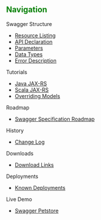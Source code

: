 ## <font color="green">Navigation</font>
Swagger Structure
* [Resource Listing](https://github.com/wordnik/swagger-core/wiki/Resource-Listing)
* [API Declaration](https://github.com/wordnik/swagger-core/wiki/API-Declaration)
* [Parameters](https://github.com/wordnik/swagger-core/wiki/Parameters)
* [Data Types](https://github.com/wordnik/swagger-core/wiki/Datatypes)
* [Error Description](https://github.com/wordnik/swagger-core/wiki/Errors)

Tutorials
* [Java JAX-RS](https://github.com/wordnik/swagger-core/wiki/java-jax-rs)
* [Scala JAX-RS](https://github.com/wordnik/swagger-core/wiki/scala-jax-rs)
* [Overriding Models](https://github.com/wordnik/swagger-core/wiki/overriding-models)

Roadmap
* [Swagger Specification Roadmap](https://github.com/wordnik/swagger-core/wiki/Specification-Roadmap)

History
* [Change Log](https://github.com/wordnik/swagger-core/wiki/Changelog)

Downloads
* [Download Links](https://github.com/wordnik/swagger-core/wiki/Downloads)

Deployments
* [Known Deployments](https://github.com/wordnik/swagger-core/wiki/Deployments)

Live Demo
* [Swagger Petstore](http://petstore.swagger.wordnik.com)